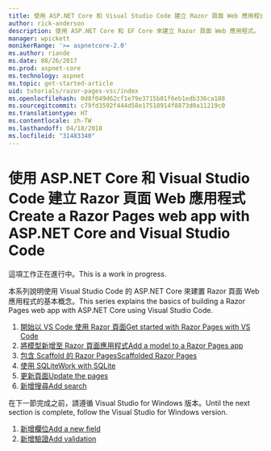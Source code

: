 ```yaml
---
title: 使用 ASP.NET Core 和 Visual Studio Code 建立 Razor 頁面 Web 應用程式
author: rick-anderson
description: 使用 ASP.NET Core 和 EF Core 來建立 Razor 頁面 Web 應用程式。
manager: wpickett
monikerRange: '>= aspnetcore-2.0'
ms.author: riande
ms.date: 08/26/2017
ms.prod: aspnet-core
ms.technology: aspnet
ms.topic: get-started-article
uid: tutorials/razor-pages-vsc/index
ms.openlocfilehash: 0d8f049d62cf1e79e3715b01f6eb1edb336ca188
ms.sourcegitcommit: c79fd3592f444d58e17518914f8873d0a11219c0
ms.translationtype: HT
ms.contentlocale: zh-TW
ms.lasthandoff: 04/18/2018
ms.locfileid: "31483340"
---
```

# <a name="create-a-razor-pages-web-app-with-aspnet-core-and-visual-studio-code"></a><span data-ttu-id="b3baf-103">使用 ASP.NET Core 和 Visual Studio Code 建立 Razor 頁面 Web 應用程式</span><span class="sxs-lookup"><span data-stu-id="b3baf-103">Create a Razor Pages web app with ASP.NET Core and Visual Studio Code</span></span>

<span data-ttu-id="b3baf-104">這項工作正在進行中。</span><span class="sxs-lookup"><span data-stu-id="b3baf-104">This is a work in progress.</span></span>

<span data-ttu-id="b3baf-105">本系列說明使用 Visual Studio Code 的 ASP.NET Core 來建置 Razor 頁面 Web 應用程式的基本概念。</span><span class="sxs-lookup"><span data-stu-id="b3baf-105">This series explains the basics of building a Razor Pages web app with ASP.NET Core using Visual Studio Code.</span></span>

1. [<span data-ttu-id="b3baf-106">開始以 VS Code 使用 Razor 頁面</span><span class="sxs-lookup"><span data-stu-id="b3baf-106">Get started with Razor Pages with VS Code</span></span>](xref:tutorials/razor-pages-vsc/razor-pages-start)
2. [<span data-ttu-id="b3baf-107">將模型新增至 Razor 頁面應用程式</span><span class="sxs-lookup"><span data-stu-id="b3baf-107">Add a model to a Razor Pages app</span></span>](xref:tutorials/razor-pages-vsc/model)
3. [<span data-ttu-id="b3baf-108">包含 Scaffold 的 Razor Pages</span><span class="sxs-lookup"><span data-stu-id="b3baf-108">Scaffolded Razor Pages</span></span>](xref:tutorials/razor-pages-vsc/page)
4. [<span data-ttu-id="b3baf-109">使用 SQLite</span><span class="sxs-lookup"><span data-stu-id="b3baf-109">Work with SQLite</span></span>](xref:tutorials/razor-pages-vsc/sql)
5. [<span data-ttu-id="b3baf-110">更新頁面</span><span class="sxs-lookup"><span data-stu-id="b3baf-110">Update the pages</span></span>](xref:tutorials/razor-pages-vsc/da1)
6. [<span data-ttu-id="b3baf-111">新增搜尋</span><span class="sxs-lookup"><span data-stu-id="b3baf-111">Add search</span></span>](xref:tutorials/razor-pages-vsc/search)

<span data-ttu-id="b3baf-112">在下一節完成之前，請遵循 Visual Studio for Windows 版本。</span><span class="sxs-lookup"><span data-stu-id="b3baf-112">Until the next section is complete, follow the Visual Studio for Windows version.</span></span>

1. [<span data-ttu-id="b3baf-113">新增欄位</span><span class="sxs-lookup"><span data-stu-id="b3baf-113">Add a new field</span></span>](xref:tutorials/razor-pages/new-field)
1. [<span data-ttu-id="b3baf-114">新增驗證</span><span class="sxs-lookup"><span data-stu-id="b3baf-114">Add validation</span></span>](xref:tutorials/razor-pages/validation)
